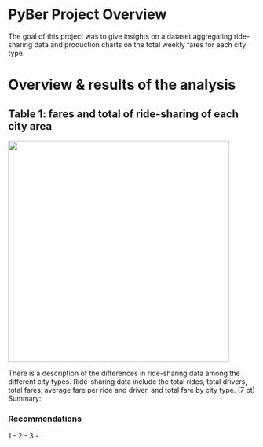 # PyBer Project Overview

The goal of this project was to give insights on a dataset aggregating ride-sharing data and production charts on the total weekly fares for each city type.

# Overview & results of the analysis

## Table 1: fares and total of ride-sharing of each city area

<img src="https://github.com/poboisvert/PyBer_Analysis/blob/main/analysis/table.png?raw=true" width="450" />


There is a description of the differences in ride-sharing data among the different city types. Ride-sharing data include the total rides, total drivers, total fares, average fare per ride and driver, and total fare by city type. (7 pt)
Summary:

### Recommendations

1 -
2 -
3 -
